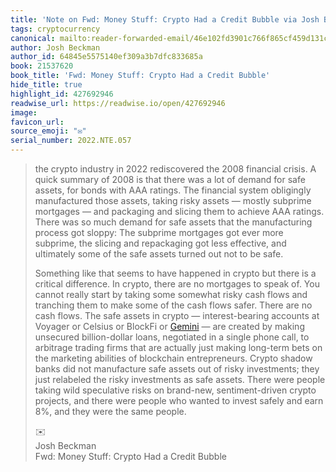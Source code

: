 ```yaml
---
title: 'Note on Fwd: Money Stuff: Crypto Had a Credit Bubble via Josh Beckman'
tags: cryptocurrency
canonical: mailto:reader-forwarded-email/46e102fd3901c766f865cf459d131c96
author: Josh Beckman
author_id: 64845e5575140ef309a3b7dfc833685a
book: 21537620
book_title: 'Fwd: Money Stuff: Crypto Had a Credit Bubble'
hide_title: true
highlight_id: 427692946
readwise_url: https://readwise.io/open/427692946
image:
favicon_url:
source_emoji: "✉️"
serial_number: 2022.NTE.057
---
```

> the crypto industry in 2022 rediscovered the 2008 financial crisis. A quick summary of 2008 is that there was a lot of demand for safe assets, for bonds with AAA ratings. The financial system obligingly manufactured those assets, taking risky assets — mostly subprime mortgages — and packaging and slicing them to achieve AAA ratings. There was so much demand for safe assets that the manufacturing process got sloppy: The subprime mortgages got ever more subprime, the slicing and repackaging got less effective, and ultimately some of the safe assets turned out not to be safe.
> 
> Something like that seems to have happened in crypto but there is a critical difference. In crypto, there are no mortgages to speak of. You cannot really start by taking some somewhat risky cash flows and tranching them to make some of the cash flows safer. There are no cash flows. The safe assets in crypto — interest-bearing accounts at Voyager or Celsius or BlockFi or [Gemini](https://link.mail.bloombergbusiness.com/click/29894564.390153/aHR0cHM6Ly93d3cuZnQuY29tL2NvbnRlbnQvMzI5NzdhOTktYzFjMy00ZjM0LTllY2MtNDA1NzIxN2JmOTc0/630657ea9ad01a9b280f27cbB6e91e112) — are created by making unsecured billion-dollar loans, negotiated in a single phone call, to arbitrage trading firms that are actually just making long-term bets on the marketing abilities of blockchain entrepreneurs. Crypto shadow banks did not manufacture safe assets out of risky investments; they just relabeled the risky investments as safe assets. There were people taking wild speculative risks on brand-new, sentiment-driven crypto projects, and there were people who wanted to invest safely and earn 8%, and they were the same people.
> <div class="quoteback-footer"><div class="quoteback-avatar"><span class="mini-emoji"> ✉️</span></div><div class="quoteback-metadata"><div class="metadata-inner"><span style="display:none">FROM:</span><div aria-label="Josh Beckman" class="quoteback-author"> Josh Beckman</div><div aria-label="Fwd: Money Stuff: Crypto Had a Credit Bubble" class="quoteback-title"> Fwd: Money Stuff: Crypto Had a Credit Bubble</div></div></div></div>